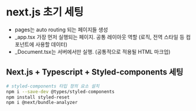 # next.js 초기 세팅

- pages는 auto routing 되는 페이지들 생성
- \_app.tsx 가장 먼저 실행되는 페이지. 공통 레이아웃 역할 (로직, 전역 스타일 등 컴포넌트에 사용할 데이터)
- \_Document.tsx는 서버에서만 실행. (공통적으로 적용될 HTML 마크업)

## Next.js + Typescript + Styled-components 세팅

```bash
# styled-components 타입 정의 요소 설치
npm i --save-dev @types/styled-components
npm install styled-reset
npm i @next/bundle-analyzer
```
